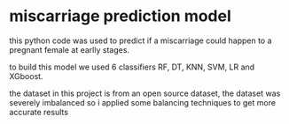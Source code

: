 # miscarriage prediction model
this python code was used to predict if a miscarriage could happen to a pregnant female at earlly stages.
<p>to build this model we used 6 classifiers RF, DT, KNN, SVM, LR and XGboost.</p>
<p>the dataset in this project is from an open source dataset, the dataset was severely imbalanced so i applied some balancing techniques to get more accurate results</p>

